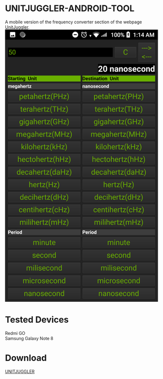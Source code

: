 # UNITJUGGLER-ANDROID-TOOL

A mobile version of the frequency converter section of the webpage [UnitJuggler](https://www.unitjuggler.com/convert-frequency-from-Hz-to-cHz.html).
![alt text](https://github.com/hakan-demirli/UNITJUGGLER-ANDROID-TOOL/blob/main/Screenshot%5B1%5D.png?raw=true)

# Tested Devices  
Redmi GO  
Samsung Galaxy Note 8  
# Download
[UNITJUGGLER](https://github.com/hakan-demirli/UNITJUGGLER-ANDROID-TOOL/blob/main/UNITJUGG.apk)
